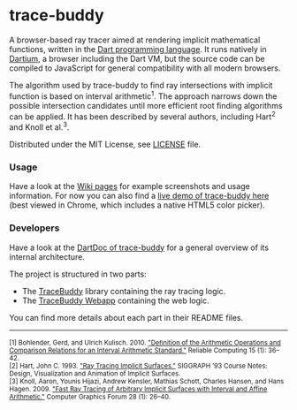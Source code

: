 trace-buddy
===========

A browser-based ray tracer aimed at rendering implicit mathematical functions,
written in the [Dart programming language][dartlang].
It runs natively in [Dartium][], a browser including the Dart VM, but the source
code can be compiled to JavaScript for general compatibility with all modern
browsers.

The algorithm used by trace-buddy to find ray intersections with implicit
function is based on interval arithmetic<sup>1</sup>.
The approach narrows down the possible intersection candidates until more
efficient root finding algorithms can be applied.
It has been described by several authors, including Hart<sup>2</sup> and Knoll
et al.<sup>3</sup>.

Distributed under the MIT License, see [LICENSE][] file.

### Usage
Have a look at the [Wiki pages][tracewiki] for example screenshots and usage
information.
For now you can also find a [live demo of trace-buddy here][tracedemo] (best
viewed in Chrome, which includes a native HTML5 color picker).

### Developers
Have a look at the [DartDoc of trace-buddy][tracedoc] for a general overview of
its internal architecture.

The project is structured in two parts:
* The [TraceBuddy](trace-buddy) library containing the ray tracing logic.
* The [TraceBuddy Webapp](trace-buddy-app) containing the web logic.

You can find more details about each part in their README files.

- - -
<sub>[1] Bohlender, Gerd, and Ulrich Kulisch. 2010. ["Deﬁnition of the Arithmetic Operations and Comparison Relations for an Interval Arithmetic Standard."][bohlender2010] Reliable Computing 15 (1): 36–42.</sub>  
<sub>[2] Hart, John C. 1993. ["Ray Tracing Implicit Surfaces."][hart1993] SIGGRAPH ’93 Course Notes: Design, Visualization and Animation of Implicit Surfaces.</sub>  
<sub>[3] Knoll, Aaron, Younis Hijazi, Andrew Kensler, Mathias Schott, Charles Hansen, and Hans Hagen. 2009. ["Fast Ray Tracing of Arbitrary Implicit Surfaces with Interval and Affine Arithmetic."][knoll2009] Computer Graphics Forum 28 (1): 26–40.</sub>

[dartlang]: https://www.dartlang.org "Dart Language"
[dartium]: https://www.dartlang.org/dartium "Dartium"
[license]: https://github.com/fkleon/trace-buddy/edit/master/LICENSE "trace-buddy License"
[tracedoc]: https://fkleon.github.io/trace-buddy "trace-buddy DartDoc"
[tracedemo]: https://dev.leonhardt.co.nz/trace-buddy/out/web/TraceBuddy.html "trace-buddy live demo"
[tracewiki]: https://github.com/fkleon/trace-buddy/wiki "trace-buddy wiki"
[hart1993]: http://mathinfo.univ-reims.fr/IMG/pdf/ray-tracing-implicit-surfaces.pdf "Ray Tracing Implicit Surfaces, PDF"
[knoll2009]: https://www.cs.utah.edu/~knolla/cgrtia.pdf "Fast Ray Tracing of Arbitrary Implicit Surfaces with Interval and Affine Arithmetic, PDF"
[bohlender2010]: http://interval.louisiana.edu/reliable-computing-journal/volume-15/no-1/reliable-computing-15-pp-36-42.pdf "Deﬁnition of the Arithmetic Operations and Comparison Relations for an Interval Arithmetic Standard, PDF"

